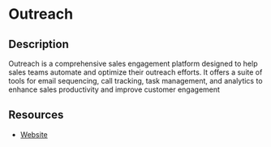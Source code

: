 # Outreach

## Description

Outreach is a comprehensive sales engagement platform designed to help sales teams automate and optimize their outreach efforts. It offers a suite of tools for email sequencing, call tracking, task management, and analytics to enhance sales productivity and improve customer engagement

## Resources

- [Website](outreach.io)
